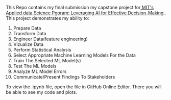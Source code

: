 This Repo contains my final submission my capstone project for[ MIT's Applied data Science Pgoram: Leveraging AI for Effective Decision-Making ](https://professional-education-gl.mit.edu/mit-online-data-science-program). This project demonstrates my ability to:
1. Prepare Data
2. Transform Data
3. Engineer Data(feature engineering)
4. Vizualize Data
5. Perform Statistical Analysis
6. Select Appropriate Machine Learning Models For the Data
7. Train The Selected ML Model(s)
8. Test The ML Models
9. Analyze ML Model Errors
10. Communicate/Present Findings To Stakeholders

To view the .ipynb file, open the file in GitHub Online Editor. There you will be able to see my code and plots. 
<!---
Garlid/Garlid is a ✨ special ✨ repository because its `README.md` (this file) appears on your GitHub profile.
You can click the Preview link to take a look at your changes.
--->
